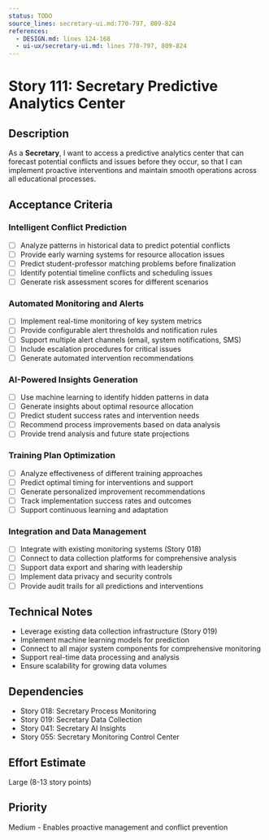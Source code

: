 ```yaml
---
status: TODO
source_lines: secretary-ui.md:770-797, 809-824
references:
  - DESIGN.md: lines 124-168
  - ui-ux/secretary-ui.md: lines 770-797, 809-824
---
```


# Story 111: Secretary Predictive Analytics Center

## Description
As a **Secretary**, I want to access a predictive analytics center that can forecast potential conflicts and issues before they occur, so that I can implement proactive interventions and maintain smooth operations across all educational processes.

## Acceptance Criteria

### Intelligent Conflict Prediction
- [ ] Analyze patterns in historical data to predict potential conflicts
- [ ] Provide early warning systems for resource allocation issues
- [ ] Predict student-professor matching problems before finalization
- [ ] Identify potential timeline conflicts and scheduling issues
- [ ] Generate risk assessment scores for different scenarios

### Automated Monitoring and Alerts
- [ ] Implement real-time monitoring of key system metrics
- [ ] Provide configurable alert thresholds and notification rules
- [ ] Support multiple alert channels (email, system notifications, SMS)
- [ ] Include escalation procedures for critical issues
- [ ] Generate automated intervention recommendations

### AI-Powered Insights Generation
- [ ] Use machine learning to identify hidden patterns in data
- [ ] Generate insights about optimal resource allocation
- [ ] Predict student success rates and intervention needs
- [ ] Recommend process improvements based on data analysis
- [ ] Provide trend analysis and future state projections

### Training Plan Optimization
- [ ] Analyze effectiveness of different training approaches
- [ ] Predict optimal timing for interventions and support
- [ ] Generate personalized improvement recommendations
- [ ] Track implementation success rates and outcomes
- [ ] Support continuous learning and adaptation

### Integration and Data Management
- [ ] Integrate with existing monitoring systems (Story 018)
- [ ] Connect to data collection platforms for comprehensive analysis
- [ ] Support data export and sharing with leadership
- [ ] Implement data privacy and security controls
- [ ] Provide audit trails for all predictions and interventions

## Technical Notes
- Leverage existing data collection infrastructure (Story 019)
- Implement machine learning models for prediction
- Connect to all major system components for comprehensive monitoring
- Support real-time data processing and analysis
- Ensure scalability for growing data volumes

## Dependencies
- Story 018: Secretary Process Monitoring
- Story 019: Secretary Data Collection
- Story 041: Secretary AI Insights
- Story 055: Secretary Monitoring Control Center

## Effort Estimate
Large (8-13 story points)

## Priority
Medium - Enables proactive management and conflict prevention
